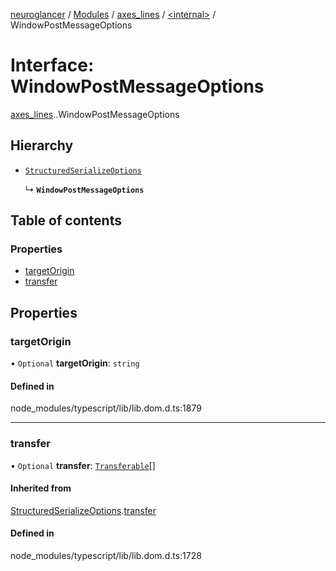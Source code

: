 [neuroglancer](../README.md) / [Modules](../modules.md) / [axes\_lines](../modules/axes_lines.md) / [<internal\>](../modules/axes_lines._internal_.md) / WindowPostMessageOptions

# Interface: WindowPostMessageOptions

[axes_lines](../modules/axes_lines.md).[<internal>](../modules/axes_lines._internal_.md).WindowPostMessageOptions

## Hierarchy

- [`StructuredSerializeOptions`](axes_lines._internal_.StructuredSerializeOptions.md)

  ↳ **`WindowPostMessageOptions`**

## Table of contents

### Properties

- [targetOrigin](axes_lines._internal_.WindowPostMessageOptions.md#targetorigin)
- [transfer](axes_lines._internal_.WindowPostMessageOptions.md#transfer)

## Properties

### targetOrigin

• `Optional` **targetOrigin**: `string`

#### Defined in

node_modules/typescript/lib/lib.dom.d.ts:1879

___

### transfer

• `Optional` **transfer**: [`Transferable`](../modules/axes_lines._internal_.md#transferable)[]

#### Inherited from

[StructuredSerializeOptions](axes_lines._internal_.StructuredSerializeOptions.md).[transfer](axes_lines._internal_.StructuredSerializeOptions.md#transfer)

#### Defined in

node_modules/typescript/lib/lib.dom.d.ts:1728
